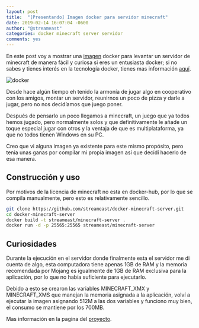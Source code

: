 ```yaml
---
layout: post
title:  "[Presentando] Imagen docker para servidor minecraft"
date: 2019-02-14 16:07:04 -0600
author: "@streameast"
categories: docker minecraft server servidor
comments: yes
---
```


En este post voy a mostrar una [imagen](https://github.com/streameast/docker-minecraft-server)
docker para levantar un servidor de minecraft de manera fácil y curiosa si eres
un entusiasta docker; si no sabes y tienes interés en la tecnología docker, tienes
mas información [aquí](https://www.youtube.com/watch?v=hQgvt-s-AHQ).

![docker](https://www.docker.com/sites/default/files/social/docker_facebook_share.png)

Desde hace algún tiempo eh tenido la armonía de jugar algo en cooperativo con los
amigos, montar un servidor, reunirnos un poco de pizza y darle a jugar, pero no nos
decidíamos que juego poner.

Después de pensarlo un poco llegamos a minecraft, un juego que ya todos hemos jugado,
pero normalmente solos y que definitivamente le añade un toque especial jugar con
otros y la ventaja de que es multiplataforma, ya que no todos tienen Windows en su PC.

Creo que vi alguna imagen ya existente para este mismo propósito, pero tenia unas
ganas por compilar mi propia imagen así que decidí hacerlo de esa manera.

## Construcción y uso

Por motivos de la licencia de minecraft no esta en docker-hub, por lo que se compila
manualmente, pero esto es relativamente sencillo.

```bash
git clone https://github.com/streameast/docker-minecraft-server.git
cd docker-minecraft-server
docker build -t streameast/minecraft-server .
docker run -d -p 25565:25565 streameast/minecraft-server
```

## Curiosidades

Durante la ejecución en el servidor donde finalmente esta el servidor me di cuenta
de algo, esta computadora tiene apenas 1GB de RAM y la memoria recomendada por Mojang
es igualmente de 1GB de RAM exclusiva para la aplicación, por lo que no había suficiente
para ejecutarlo.

Debido a esto se crearon las variables MINECRAFT_XMX y MINECRAFT_XMS que manejan la
memoria asignada a la aplicación, volví a ejecutar la imagen asignando 512M a las
dos variables y funciono muy bien, el consumo se mantiene por los 700MB.

Mas información en la pagina del [proyecto](https://github.com/streameast/docker-minecraft-server).

